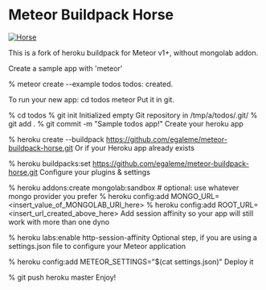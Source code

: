# Meteor Buildpack Horse

[![Horse](https://i.imgur.com/YhIL9zM.jpg)](https://commons.wikimedia.org/wiki/File:Draw-Costa_Rican-2smallest.jpg)

This is a fork of heroku buildpack for Meteor v1+, without mongolab addon.

Create a sample app with 'meteor'

% meteor create --example todos
todos: created.

To run your new app:
   cd todos
   meteor
Put it in git.

% cd todos
% git init
Initialized empty Git repository in /tmp/a/todos/.git/
% git add .
% git commit -m "Sample todos app!"
Create your heroku app

% heroku create --buildpack https://github.com/egaleme/meteor-buildpack-horse.git
Or if your Heroku app already exists

% heroku buildpacks:set https://github.com/egaleme/meteor-buildpack-horse.git
Configure your plugins & settings

% heroku addons:create mongolab:sandbox  # optional: use whatever mongo provider you prefer
% heroku config:add MONGO_URL=<insert_value_of_MONGOLAB_URI_here>
% heroku config:add ROOT_URL=<insert_url_created_above_here>
Add session affinity so your app will still work with more than one dyno

% heroku labs:enable http-session-affinity
Optional step, if you are using a settings.json file to configure your Meteor application

% heroku config:add METEOR_SETTINGS="$(cat settings.json)"
Deploy it

% git push heroku master
Enjoy!
